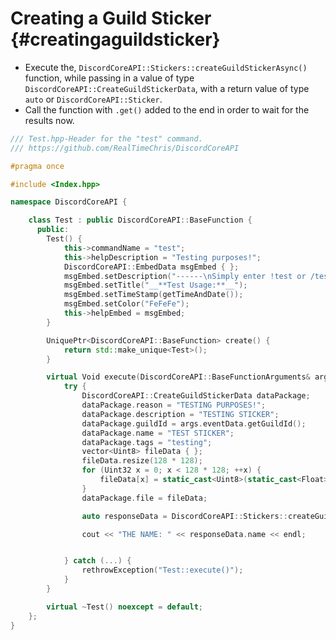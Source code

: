 Creating a Guild Sticker {#creatingaguildsticker}
============
- Execute the, `DiscordCoreAPI::Stickers::createGuildStickerAsync()` function, while passing in a value of type `DiscordCoreAPI::CreateGuildStickerData`, with a return value of type `auto` or `DiscordCoreAPI::Sticker`.
- Call the function with `.get()` added to the end in order to wait for the results now.

```cpp
/// Test.hpp-Header for the "test" command.
/// https://github.com/RealTimeChris/DiscordCoreAPI

#pragma once

#include <Index.hpp>

namespace DiscordCoreAPI {

	class Test : public DiscordCoreAPI::BaseFunction {
	  public:
		Test() {
			this->commandName = "test";
			this->helpDescription = "Testing purposes!";
			DiscordCoreAPI::EmbedData msgEmbed { };
			msgEmbed.setDescription("------\nSimply enter !test or /test!\n------");
			msgEmbed.setTitle("__**Test Usage:**__");
			msgEmbed.setTimeStamp(getTimeAndDate());
			msgEmbed.setColor("FeFeFe");
			this->helpEmbed = msgEmbed;
		}

		UniquePtr<DiscordCoreAPI::BaseFunction> create() {
			return std::make_unique<Test>();
		}

		virtual Void execute(DiscordCoreAPI::BaseFunctionArguments& args) {
			try {
				DiscordCoreAPI::CreateGuildStickerData dataPackage;
				dataPackage.reason = "TESTING PURPOSES!";
				dataPackage.description = "TESTING STICKER";
				dataPackage.guildId = args.eventData.getGuildId();
				dataPackage.name = "TEST STICKER";
				dataPackage.tags = "testing";
				vector<Uint8> fileData { };
				fileData.resize(128 * 128);
				for (Uint32 x = 0; x < 128 * 128; ++x) {
					fileData[x] = static_cast<Uint8>(static_cast<Float>(x)/static_cast<Float>(128 * 128)) * 255;
				}
				dataPackage.file = fileData;

				auto responseData = DiscordCoreAPI::Stickers::createGuildStickerAsync(dataPackage).get();

				cout << "THE NAME: " << responseData.name << endl;


			} catch (...) {
				rethrowException("Test::execute()");
			}
		}

		virtual ~Test() noexcept = default;
	};
}
```

